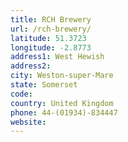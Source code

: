 ```yaml
---
title: RCH Brewery
url: /rch-brewery/
latitude: 51.3723
longitude: -2.8773
address1: West Hewish
address2: 
city: Weston-super-Mare
state: Somerset
code: 
country: United Kingdom
phone: 44-(01934)-834447
website: 
---
```


